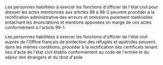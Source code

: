 Les personnes habilitées à exercer les fonctions d'officier de l'état civil pour dresser les actes mentionnés aux articles 98 à 98-2 peuvent procéder à la rectification administrative des erreurs et omissions purement matérielles entachant les énonciations et mentions apposées en marge de ces actes conformément à l'article 99-1. 


Les personnes habilitées à exercer les fonctions d'officier de l'état civil auprès de l'Office français de protection des réfugiés et apatrides peuvent, dans les mêmes conditions, procéder à la rectification des certificats tenant lieu d'acte de l'état civil établis conformément au code de l'entrée et du séjour des étrangers et du droit d'asile

